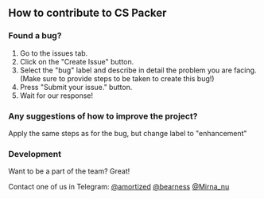 ## How to contribute to CS Packer
### Found a bug? 
1. Go to the issues tab.
2. Click on the "Create Issue" button.
4. Select the "bug" label and describe in detail the problem you are facing. (Make sure to provide steps to be taken to create this bug!)
5. Press "Submit your issue." button.
6. Wait for our response!

### Any suggestions of how to improve the project?
Apply the same steps as for the bug, but change label to "enhancement"

### Development 
Want to be a part of the team? Great!

Contact one of us in Telegram:
[@amortized](https://t.me/amortized)
[@bearness](https://t.me/bearness)
[@Mirna\_nu](https://t.me/Mirna_nu)

